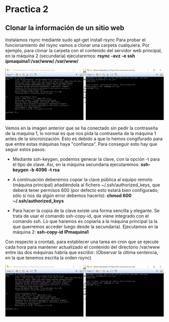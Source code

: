 # Practica 2
## Clonar la información de un sitio web

Instalamos rsync mediante sudo apt-get install rsync
Para probar el funcionamiento del rsync vamos a clonar una carpeta cualquiera. Por
ejemplo, para clonar la carpeta con el contenido del servidor web principal, en la
máquina 2 (secundaria) ejecutaremos:
  **rsync -avz -e ssh ipmaquina1:/var/www/ /var/www/**

![img](https://github.com/Jovalga/SWAP/blob/master/Imagenes/p2-1.jpg)


Vemos en la imagen anterior que se ha conectado sin pedir la contraseña de la maquina 1,
lo normal es que nos pida la contraseña de la máquina 1 antes de la sincronización.
Esto es debido a que lo hemos congifurado para que entre estas máquinas haya "confianza".
Para conseguir esto hay que seguir estos pasos:

- Mediante ssh-keygen, podemos generar la clave, con la opción -t para el tipo de clave.
  Así, en la máquina secundaria ejecutaremos:
    **ssh-keygen -b 4096 -t rsa**
    
- A continuación deberemos copiar la clave pública al equipo remoto (máquina principal)
  añadiéndola al fichero ~/.ssh/authorized_keys, que deberá tener permisos 600 (por
  defecto esto estará bien configurado; sólo si nos da algún error debemos hacerlo):
     **chmod 600 ~/.ssh/authorized_keys**
  
- Para hacer la copia de la clave existe una forma sencilla y elegante. Se trata de usar el
  comando ssh-copy-id, que viene integrado con el comando ssh. Lo que haremos es
  copiarla a la máquina principal (a la que querremos acceder luego desde la
  secundaria). Ejecutamos en la máquina 2:
    **ssh-copy-id IPmaquina1**
    
    
        
Con respecto a crontab, para establecer una tarea en cron que se ejecute cada hora para mantener
actualizado el contenido del directorio /var/www entre las dos máquinas habría que escribir:
(Observar la última sentencia, en la que tenemos escrita la orden rsync)

![img](https://github.com/Jovalga/SWAP/blob/master/Imagenes/p2-1.jpg)

  
